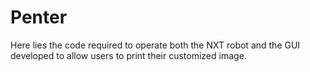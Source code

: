 # Penter
Here lies the code required to operate both the NXT robot and the GUI developed to allow users to print their customized image. 
